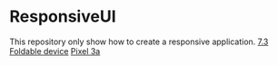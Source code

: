 # ResponsiveUI
This repository only show how to create a responsive application.
[7.3 Foldable device](./sampledata/one.png)
[Pixel 3a](./sampledata/two.png)
